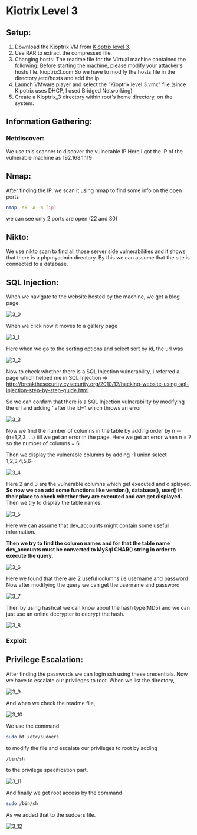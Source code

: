 # Kiotrix Level 3
## Setup:
1. Download the Kioptrix VM from [Kioptrix level 3](https://www.vulnhub.com/entry/kioptrix-level-12-3,24/).
2. Use RAR to extract the compressed file.
3. Changing hosts:
    The readme file for the Virtual machine contained the following: 
    Before starting the machine, please modify your attacker's hosts file.
    <ip>	kioptrix3.com
    So we have to modify the hosts file in the directory /etc/hosts and add the ip
4. Launch VMware player and select the "Kioptrix level 3.vmx" file.(since Kipotrix uses DHCP, I used Bridged Networking)
5. Create a Kioptrix_3 directory within root's home directory, on the system.
## Information Gathering:
### Netdiscover:
We use this scanner to discover the vulnerable IP 
Here I got the IP of the vulnerable machine as 192.168.1.119

## Nmap:

After finding the IP, we scan it using nmap to find some info on the open ports 
```bash
nmap -sS -A -n [ip] 
``` 
we can see only 2 ports are open (22 and 80)

## Nikto:

We use nikto scan to find all those server side vulnerabilities and it shows that there is a phpmyadmin directory. By this we can assume that the site is connected to a database.

## SQL Injection: 

When we navigate to the website hosted by the machine, we get a blog page.

![3_0](3_0.png)

When we click now it moves to a gallery page

![3_1](3_1.png)

Here when we go to the sorting options and select sort by id, the url was 

![3_2](3_2.png)

Now to check whether there is a SQL Injection vulnerability, I referred a page which helped me in SQL Injection => http://breakthesecurity.cysecurity.org/2010/12/hacking-website-using-sql-injection-step-by-step-guide.html 

So we can confirm that there is a SQL Injection vulnerability by modifying the url and adding ‘ after the id=1 which throws an error

![3_3](3_3.png)

Now we find the number of columns in the table by adding order by n -- (n=1,2,3 ….) till we get an error in the page. Here we get an error when n = 7 so the number of columns = 6. 

Then we display the vulnerable columns by adding -1 union select 1,2,3,4,5,6--

![3_4](3_4.png)

Here 2 and 3 are the vulnerable columns which get executed and displayed. **So now we can add some functions like version(), database(), user() in their place to check whether they are executed and can get displayed.** Then we try to display the table names.

![3_5](3_5.png)

Here we can assume that dev_accounts might contain some useful information.

**Then we try to find the column names and for that the table name dev_accounts must be converted to MySql CHAR() string in order to execute the query.**

![3_6](3_6.png)

Here we found that there are 2 useful columns i.e username and password
Now after modifying the query we can get the username and password

![3_7](3_7.png)

Then by using hashcat we can know about the hash type(MD5) and we can just use an online decrypter to decrypt the hash.

![3_8](3_8.png)


### Exploit
## Privilege Escalation:

After finding the passwords we can login ssh using these credentials. Now we have to escalate our privileges to root. 
When we list the directory,

![3_9](3_9.png)

And when we check the readme file, 

![3_10](3_10.png)

We use the command  
```bash
sudo ht /etc/sudoers 
```
to modify the file and escalate our privileges to root by adding 
```bash
/bin/sh 
```
to the privilege specification part.

![3_11](3_11.png)

And finally we get root access by the command 
```bash
sudo /bin/sh
``` 
As we added that to the sudoers file.

![3_12](3_12.png)
